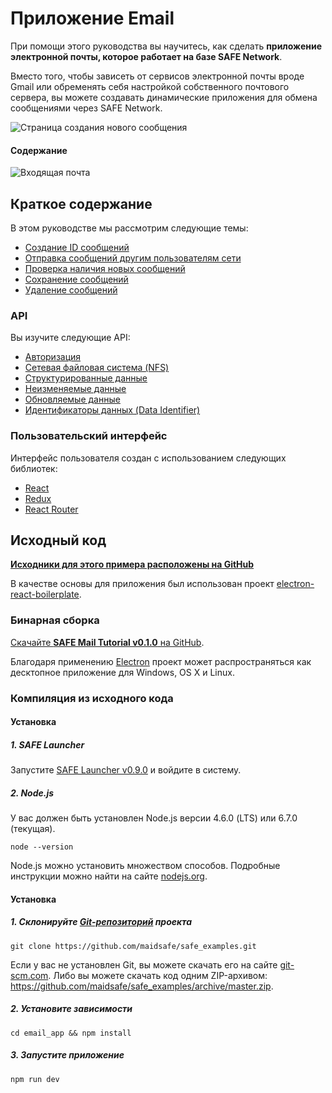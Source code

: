 # Приложение Email

При помощи этого руководства вы научитесь, как сделать **приложение электронной почты, которое работает на базе SAFE Network**.

Вместо того, чтобы зависеть от сервисов электронной почты вроде Gmail или обременять себя настройкой собственного почтового сервера, вы можете создавать динамические приложения для обмена сообщениями через SAFE Network.

![Страница создания нового сообщения](/assets/compose-mail-page.png)

#### Содержание

<!-- toc -->

![Входящая почта](/assets/inbox-page.png)

## Краткое содержание

В этом руководстве мы рассмотрим следующие темы:

- [Создание ID сообщений](create-an-email-id.md)
- [Отправка сообщений другим пользователям сети](send-an-email.md)
- [Проверка наличия новых сообщений](refresh-the-inbox-folder.md)
- [Сохранение сообщений](save-an-email.md)
- [Удаление сообщений](delete-an-email.md)

### API

Вы изучите следующие API:

- [Авторизация](https://api.safedev.org/auth/)
- [Сетевая файловая система (NFS)](https://api.safedev.org/nfs/)
- [Структурированные данные](https://github.com/maidsafe/rfcs/blob/master/text/0042-launcher-api-v0.6/api/structured_data.md)
- [Неизменяемые данные](https://github.com/maidsafe/rfcs/blob/master/text/0042-launcher-api-v0.6/api/immutable_data.md)
- [Обновляемые данные](https://github.com/maidsafe/rfcs/blob/master/text/0042-launcher-api-v0.6/api/appendable_data.md)
- [Идентификаторы данных (Data Identifier)](https://github.com/maidsafe/rfcs/blob/master/text/0042-launcher-api-v0.6/api/data_identifier.md)

### Пользовательский интерфейс

Интерфейс пользователя создан с использованием следующих библиотек:

- [React](https://facebook.github.io/react/)
- [Redux](http://redux.js.org/)
- [React Router](https://github.com/reactjs/react-router)

## Исходный код

**[Исходники для этого примера расположены на GitHub](https://github.com/maidsafe/safe_examples/tree/master/email_app)**

В качестве основы для приложения был использован проект [electron-react-boilerplate](https://github.com/chentsulin/electron-react-boilerplate).

### Бинарная сборка

[Скачайте **SAFE Mail Tutorial v0.1.0** на GitHub](https://github.com/maidsafe/safe_examples/releases/tag/0.7.0).

Благодаря применению [Electron](http://electron.atom.io/) проект может распространяться как десктопное приложение для Windows, OS X и Linux.

### Компиляция из исходного кода

#### Установка

##### 1. SAFE Launcher

Запустите [SAFE Launcher v0.9.0](https://github.com/maidsafe/safe_launcher/releases/tag/0.9.0) и войдите в систему.

##### 2. Node.js

У вас должен быть установлен Node.js версии 4.6.0 (LTS) или 6.7.0 (текущая).

```
node --version
```

Node.js можно установить множеством способов. Подробные инструкции можно найти на сайте [nodejs.org](https://nodejs.org/en/download/).

#### Установка

##### 1. Склонируйте [Git-репозиторий](https://github.com/maidsafe/safe_examples) проекта

```
git clone https://github.com/maidsafe/safe_examples.git
```

Если у вас не установлен Git, вы можете скачать его на сайте [git-scm.com](https://git-scm.com/downloads).
Либо вы можете скачать код одним ZIP-архивом: https://github.com/maidsafe/safe_examples/archive/master.zip.

##### 2. Установите зависимости

```
cd email_app && npm install
```

##### 3. Запустите приложение

```
npm run dev
```
